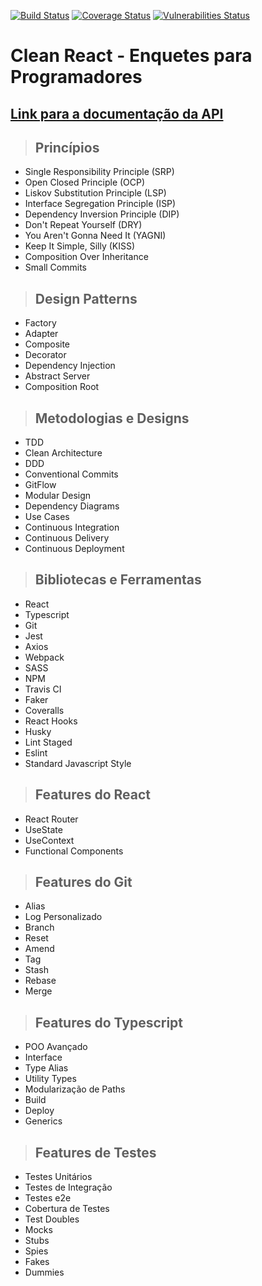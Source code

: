 [![Build Status](https://github.com/fauzerjunnior/clean-react/actions/workflows/deploy-heroku.yml/badge.svg)](https://github.com/fauzerjunnior/clean-react/actions/workflows/deploy-heroku.yml)
[![Coverage Status](https://coveralls.io/repos/github/fauzerjunnior/clean-react/badge.svg?branch=master)](https://coveralls.io/github/fauzerjunnior/clean-react?branch=master)
[![Vulnerabilities Status](https://snyk.io/test/github/fauzerjunnior/clean-react/badge.svg)](https://snyk.io/test/github/fauzerjunnior/clean-react)

# **Clean React - Enquetes para Programadores**

## [**Link para a documentação da API**](http://fordevs.herokuapp.com/api-docs)

> ## Princípios

- Single Responsibility Principle (SRP)
- Open Closed Principle (OCP)
- Liskov Substitution Principle (LSP)
- Interface Segregation Principle (ISP)
- Dependency Inversion Principle (DIP)
- Don't Repeat Yourself (DRY)
- You Aren't Gonna Need It (YAGNI)
- Keep It Simple, Silly (KISS)
- Composition Over Inheritance
- Small Commits

> ## Design Patterns

- Factory
- Adapter
- Composite
- Decorator
- Dependency Injection
- Abstract Server
- Composition Root

> ## Metodologias e Designs

- TDD
- Clean Architecture
- DDD
- Conventional Commits
- GitFlow
- Modular Design
- Dependency Diagrams
- Use Cases
- Continuous Integration
- Continuous Delivery
- Continuous Deployment

> ## Bibliotecas e Ferramentas

- React
- Typescript
- Git
- Jest
- Axios
- Webpack
- SASS
- NPM
- Travis CI
- Faker
- Coveralls
- React Hooks
- Husky
- Lint Staged
- Eslint
- Standard Javascript Style

> ## Features do React

- React Router
- UseState
- UseContext
- Functional Components

> ## Features do Git

- Alias
- Log Personalizado
- Branch
- Reset
- Amend
- Tag
- Stash
- Rebase
- Merge

> ## Features do Typescript

- POO Avançado
- Interface
- Type Alias
- Utility Types
- Modularização de Paths
- Build
- Deploy
- Generics

> ## Features de Testes

- Testes Unitários
- Testes de Integração
- Testes e2e
- Cobertura de Testes
- Test Doubles
- Mocks
- Stubs
- Spies
- Fakes
- Dummies

